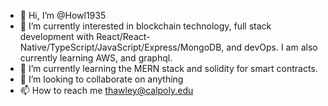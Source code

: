 - 👋 Hi, I’m @Howl1935
- 👀 I’m currently interested in blockchain technology, full stack development with React/React-Native/TypeScript/JavaScript/Express/MongoDB, and devOps.  I am also currently learning AWS, and graphql.
- 🌱 I’m currently learning the MERN stack and solidity for smart contracts.
- 💞️ I’m looking to collaborate on anything
- 📫 How to reach me thawley@calpoly.edu

<!---
Howl1935/Howl1935 is a ✨ special ✨ repository because its `README.md` (this file) appears on your GitHub profile.
You can click the Preview link to take a look at your changes.
--->
